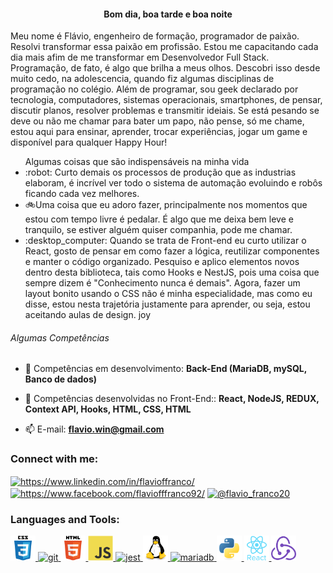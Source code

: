 <h4 align="center">Bom dia, boa tarde e boa noite</h4>

<p>Meu nome é Flávio, engenheiro de formação, programador de paixão. Resolvi transformar essa paixão em profissão. Estou me capacitando cada dia mais afim de me transformar em Desenvolvedor Full Stack. Programação, de fato, é algo que brilha a meus olhos. Descobri isso desde muito cedo, na adolescencia, quando fiz algumas disciplinas de programação no colégio. Além de programar, sou geek declarado por tecnologia, computadores, sistemas operacionais, smartphones, de pensar, discutir planos, resolver problemas e transmitir ideiais.
Se está pesando se deve ou não me chamar para bater um papo, não pense, só me chame, estou aqui para ensinar, aprender, trocar experiências, jogar um game e disponível para qualquer Happy Hour!</p>

<ul>Algumas coisas que são indispensáveis na minha vida
  <li>
    :robot: Curto demais os processos de produção que as industrias elaboram, é incrível ver todo o sistema de automação evoluindo e robôs ficando cada vez   melhores.
  </li>
  <li>
   🚲Uma coisa que eu adoro fazer, principalmente nos momentos que estou com tempo livre é pedalar. É algo que me deixa bem leve e tranquilo, se estiver    alguém quiser companhia, pode me chamar.
  </li>
  <li>
    :desktop_computer: Quando se trata de Front-end eu curto utilizar o React, gosto de pensar em como fazer a lógica, reutilizar componentes e manter o código organizado. Pesquiso e aplico elementos novos dentro desta biblioteca, tais como Hooks e NestJS, pois uma coisa que sempre dizem é "Conhecimento nunca é demais". Agora, fazer um layout bonito usando o CSS não é minha especialidade, mas como eu disse, estou nesta trajetória justamente para aprender, ou seja, estou aceitando aulas de design. joy
  </li>
</ul>


<h6>Algumas Competências</h6>

- 🌱 Competências em desenvolvimento: **Back-End (MariaDB, mySQL, Banco de dados)**

- 💬 Competências desenvolvidas no Front-End:: **React, NodeJS, REDUX, Context API, Hooks, HTML, CSS, HTML**

- 📫 E-mail: **flavio.win@gmail.com**

<h3 align="left">Connect with me:</h3>
<p align="left">
<a href="https://linkedin.com/in/https://www.linkedin.com/in/flavioffranco/" target="blank"><img align="center" src="https://raw.githubusercontent.com/rahuldkjain/github-profile-readme-generator/master/src/images/icons/Social/linked-in-alt.svg" alt="https://www.linkedin.com/in/flavioffranco/" height="30" width="40" /></a>
<a href="https://fb.com/https://www.facebook.com/flaviofffranco92/" target="blank"><img align="center" src="https://raw.githubusercontent.com/rahuldkjain/github-profile-readme-generator/master/src/images/icons/Social/facebook.svg" alt="https://www.facebook.com/flaviofffranco92/" height="30" width="40" /></a>
<a href="https://instagram.com/@flavio_franco20" target="blank"><img align="center" src="https://raw.githubusercontent.com/rahuldkjain/github-profile-readme-generator/master/src/images/icons/Social/instagram.svg" alt="@flavio_franco20" height="30" width="40" /></a>
</p>

<h3 align="left">Languages and Tools:</h3>
<p align="left"> <a href="https://www.w3schools.com/css/" target="_blank"> <img src="https://raw.githubusercontent.com/devicons/devicon/master/icons/css3/css3-original-wordmark.svg" alt="css3" width="40" height="40"/> </a> <a href="https://git-scm.com/" target="_blank"> <img src="https://www.vectorlogo.zone/logos/git-scm/git-scm-icon.svg" alt="git" width="40" height="40"/> </a> <a href="https://www.w3.org/html/" target="_blank"> <img src="https://raw.githubusercontent.com/devicons/devicon/master/icons/html5/html5-original-wordmark.svg" alt="html5" width="40" height="40"/> </a> <a href="https://developer.mozilla.org/en-US/docs/Web/JavaScript" target="_blank"> <img src="https://raw.githubusercontent.com/devicons/devicon/master/icons/javascript/javascript-original.svg" alt="javascript" width="40" height="40"/> </a> <a href="https://jestjs.io" target="_blank"> <img src="https://www.vectorlogo.zone/logos/jestjsio/jestjsio-icon.svg" alt="jest" width="40" height="40"/> </a> <a href="https://www.linux.org/" target="_blank"> <img src="https://raw.githubusercontent.com/devicons/devicon/master/icons/linux/linux-original.svg" alt="linux" width="40" height="40"/> </a> <a href="https://mariadb.org/" target="_blank"> <img src="https://www.vectorlogo.zone/logos/mariadb/mariadb-icon.svg" alt="mariadb" width="40" height="40"/> </a> <a href="https://www.python.org" target="_blank"> <img src="https://raw.githubusercontent.com/devicons/devicon/master/icons/python/python-original.svg" alt="python" width="40" height="40"/> </a> <a href="https://reactjs.org/" target="_blank"> <img src="https://raw.githubusercontent.com/devicons/devicon/master/icons/react/react-original-wordmark.svg" alt="react" width="40" height="40"/> </a> <a href="https://redux.js.org" target="_blank"> <img src="https://raw.githubusercontent.com/devicons/devicon/master/icons/redux/redux-original.svg" alt="redux" width="40" height="40"/> </a> </p>
